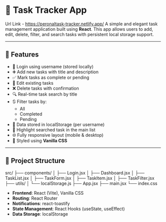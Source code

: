 # 📝 Task Tracker App
Url Link - https://peronaltask-tracker.netlify.app/
A simple and elegant task management application built using **React**. This app allows users to add, edit, delete, filter, and search tasks with persistent local storage support.

---

## 🚀 Features

- 🔐 Login using username (stored locally)
- ➕ Add new tasks with title and description
- ✅ Mark tasks as complete or pending
- 🔄 Edit existing tasks
- ❌ Delete tasks with confirmation
- 🔍 Real-time task search by title
- 🔃 Filter tasks by:
  - All
  - Completed
  - Pending
- 💾 Data stored in localStorage (per username)
- 🎯 Highlight searched task in the main list
- 🌐 Fully responsive layout (mobile & desktop)
- 🎨 Styled using **Vanilla CSS**

---

## 📁 Project Structure

src/
├── components/
│ ├── Login.jsx
│ ├── Dashboard.jsx
│ ├── TaskList.jsx
│ ├── TaskForm.jsx
│ ├── TaskItem.jsx
│ ├── TaskFilter.jsx
├── utils/
│ └── localStorage.js
├── App.jsx
├── main.jsx
└── index.css

- **Frontend**: React (Vite), Vanilla CSS
- **Routing**: React Router
- **Notifications**: react-toastify
- **State Management**: React Hooks (useState, useEffect)
- **Data Storage**: localStorage
